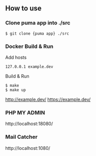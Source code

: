 ## How to use

### Clone puma app into ./src

```
$ git clone {puma app} ./src
```

### Docker Build & Run

Add hosts
```/etc/hosts
127.0.0.1 example.dev
```

Build & Run

```
$ make
$ make up
```

http://example.dev/
https://example.dev/

### PHP MY ADMIN

http://localhost:18080/


### Mail Catcher

http://localhost:1080/
